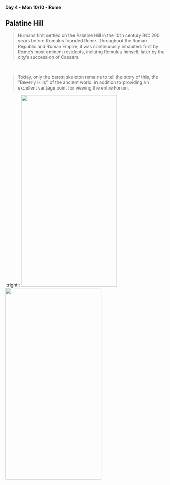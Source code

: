 #### Day 4 - Mon 10/10 - Rome
## **Palatine Hill**

> Humans first settled on the Palatine Hill in the 10th century BC: 200 years before Romulus founded Rome. Throughout the Roman Republic and Roman Empire, it was continuously inhabited: first by Rome’s most eminent residents, incluing Romulus himself, later by the city’s succession of Caesars.

<br>

> Today, only the barest skeleton remains to tell the story of this, the "Beverly Hills" of the ancient world. in addition to providing an excellent vantage point for viewing the entire Forum.

::right::
<img src="/rome-palatine-valley.jpg" height="600" width="300" style="margin:auto"/>
<br>
<img src="/rome-palatine-circus-maximus.jpg" height="600" width="300" style="margin:auto"/>
